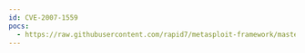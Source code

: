 ```yaml
---
id: CVE-2007-1559
pocs:
  - https://raw.githubusercontent.com/rapid7/metasploit-framework/master/modules/exploits/windows/browser/roxio_cineplayer.rb
---
```

